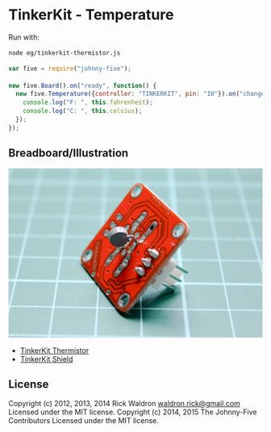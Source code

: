 <!--remove-start-->
# TinkerKit - Temperature

Run with:
```bash
node eg/tinkerkit-thermistor.js
```
<!--remove-end-->

```javascript
var five = require("johnny-five");

new five.Board().on("ready", function() {
  new five.Temperature({controller: "TINKERKIT", pin: "I0"}).on("change", function() {
    console.log("F: ", this.fahrenheit);
    console.log("C: ", this.celsius);
  });
});


```


## Breadboard/Illustration


![docs/breadboard/tinkerkit-thermistor.png](breadboard/tinkerkit-thermistor.png)

- [TinkerKit Thermistor](http://www.tinkerkit.com/thermistor/)
- [TinkerKit Shield](http://www.tinkerkit.com/shield/)


<!--remove-start-->
## License
Copyright (c) 2012, 2013, 2014 Rick Waldron <waldron.rick@gmail.com>
Licensed under the MIT license.
Copyright (c) 2014, 2015 The Johnny-Five Contributors
Licensed under the MIT license.
<!--remove-end-->
